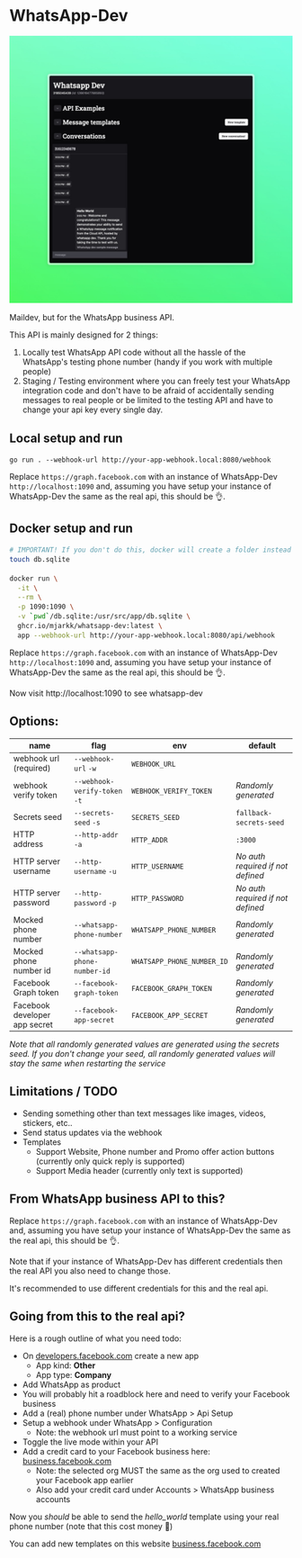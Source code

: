 # WhatsApp-Dev

![Screenshot](/screenshot.jpeg?raw=true "Screenshot")

Maildev, but for the WhatsApp business API.

This API is mainly designed for 2 things:

1. Locally test WhatsApp API code without all the hassle of the WhatsApp's testing phone number (handy if you work with multiple people)
2. Staging / Testing environment where you can freely test your WhatsApp integration code and don't have to be afraid of accidentally sending messages to real people or be limited to the testing API and have to change your api key every single day.

## Local setup and run

```
go run . --webhook-url http://your-app-webhook.local:8080/webhook
```

Replace `https://graph.facebook.com` with an instance of WhatsApp-Dev `http://localhost:1090` and, assuming you have setup your instance of WhatsApp-Dev the same as the real api, this should be 👌.

## Docker setup and run

```sh
# IMPORTANT! If you don't do this, docker will create a folder instead of a file
touch db.sqlite

docker run \
  -it \
  --rm \
  -p 1090:1090 \
  -v `pwd`/db.sqlite:/usr/src/app/db.sqlite \
  ghcr.io/mjarkk/whatsapp-dev:latest \
  app --webhook-url http://your-app-webhook.local:8080/api/webhook
```

Replace `https://graph.facebook.com` with an instance of WhatsApp-Dev `http://localhost:1090` and, assuming you have setup your instance of WhatsApp-Dev the same as the real api, this should be 👌.

Now visit http://localhost:1090 to see whatsapp-dev

## Options:

| name                          | flag                          | env                        | default                           |
| ----------------------------- | ----------------------------- | -------------------------- | --------------------------------- |
| webhook url (required)        | `--webhook-url` `-w`          | `WEBHOOK_URL`              |                                   |
| webhook verify token          | `--webhook-verify-token` `-t` | `WEBHOOK_VERIFY_TOKEN`     | _Randomly generated_              |
| Secrets seed                  | `--secrets-seed` `-s`         | `SECRETS_SEED`             | `fallback-secrets-seed`           |
| HTTP address                  | `--http-addr` `-a`            | `HTTP_ADDR`                | `:3000`                           |
| HTTP server username          | `--http-username` `-u`        | `HTTP_USERNAME`            | _No auth required if not defined_ |
| HTTP server password          | `--http-password` `-p`        | `HTTP_PASSWORD`            | _No auth required if not defined_ |
| Mocked phone number           | `--whatsapp-phone-number`     | `WHATSAPP_PHONE_NUMBER`    | _Randomly generated_              |
| Mocked phone number id        | `--whatsapp-phone-number-id`  | `WHATSAPP_PHONE_NUMBER_ID` | _Randomly generated_              |
| Facebook Graph token          | `--facebook-graph-token`      | `FACEBOOK_GRAPH_TOKEN`     | _Randomly generated_              |
| Facebook developer app secret | `--facebook-app-secret`       | `FACEBOOK_APP_SECRET`      | _Randomly generated_              |

_Note that all randomly generated values are generated using the secrets seed. If you don't change your seed, all randomly generated values will stay the same when restarting the service_

## Limitations / TODO

- Sending something other than text messages like images, videos, stickers, etc..
- Send status updates via the webhook
- Templates
  - Support Website, Phone number and Promo offer action buttons (currently only quick reply is supported)
  - Support Media header (currently only text is supported)

## From WhatsApp business API to this?

Replace `https://graph.facebook.com` with an instance of WhatsApp-Dev and, assuming you have setup your instance of WhatsApp-Dev the same as the real api, this should be 👌.

Note that if your instance of WhatsApp-Dev has different credentials then the real API you also need to change those.

It's recommended to use different credentials for this and the real api.

## Going from this to the real api?

Here is a rough outline of what you need todo:

- On [developers.facebook.com](https://developers.fracebook.com) create a new app
  - App kind: **Other**
  - App type: **Company**
- Add WhatsApp as product
- You will probably hit a roadblock here and need to verify your Facebook business
- Add a (real) phone number under WhatsApp > Api Setup
- Setup a webhook under WhatsApp > Configuration
  - Note: the webhook url must point to a working service
- Toggle the live mode within your API
- Add a credit card to your Facebook business here: [business.facebook.com](https://business.facebook.com/billing_hub/accounts/details)
  - Note: the selected org MUST the same as the org used to created your Facebook app earlier
  - Also add your credit card under Accounts > WhatsApp business accounts

Now you _should_ be able to send the _hello_world_ template using your real phone number (note that this cost money 💸)

You can add new templates on this website [business.facebook.com](https://business.facebook.com/wa/manage/home/)
